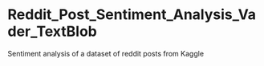 # Reddit_Post_Sentiment_Analysis_Vader_TextBlob
Sentiment analysis of a dataset of reddit posts from Kaggle
